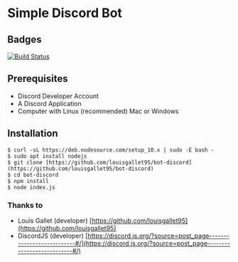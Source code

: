 # Simple Discord Bot

## Badges
[![Build Status](https://travis-ci.com/louisgallet95/bot-discord.svg?token=dnbXo3fzqj6vuU23jeK7&branch=master)](https://travis-ci.com/louisgallet95/bot-discord)

## Prerequisites

 - Discord Developer Account
 - A Discord Application
 - Computer with Linux (recommended) Mac or Windows 




## Installation 

````
$ curl -sL https://deb.nodesource.com/setup_10.x | sudo -E bash -
$ sudo apt install nodejs
$ git clone [https://github.com/louisgallet95/bot-discord](https://github.com/louisgallet95/bot-discord)
$ cd bot-discord
$ npm install
$ node index.js
````


### Thanks to

 - Louis Gallet (developer)  [https://github.com/louisgallet95](https://github.com/louisgallet95)
 - DiscordJS (developer) [https://discord.js.org/?source=post_page---------------------------#/](https://discord.js.org/?source=post_page---------------------------#/) 
